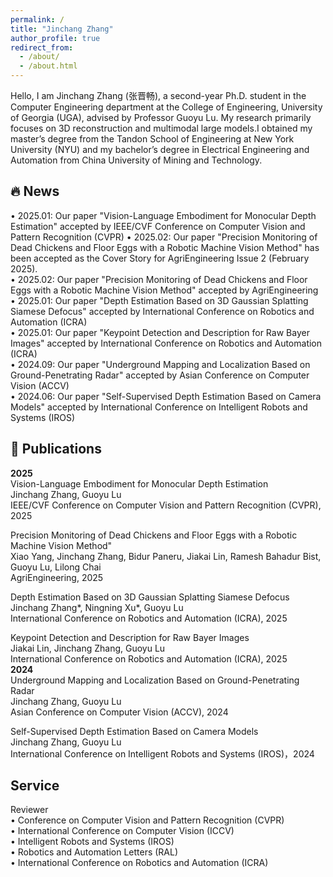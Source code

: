 ```yaml
---
permalink: /
title: "Jinchang Zhang"
author_profile: true
redirect_from: 
  - /about/
  - /about.html
---
```



Hello, I am Jinchang Zhang (张晋畅), a second-year Ph.D. student in the Computer Engineering department at the College of Engineering, University of Georgia (UGA), advised by Professor Guoyu Lu. My research primarily focuses on 3D reconstruction and multimodal large models.I obtained my master’s degree from the Tandon School of Engineering at New York University (NYU) and my bachelor’s degree in Electrical Engineering and Automation from China University of Mining and Technology.


**🔥 News**
------   
• 2025.01: Our paper "Vision-Language Embodiment for Monocular Depth Estimation" accepted by IEEE/CVF Conference on Computer Vision and Pattern Recognition (CVPR)
• 2025.02: Our paper "Precision Monitoring of Dead Chickens and Floor Eggs with a Robotic Machine Vision Method" has been accepted as the Cover Story for AgriEngineering Issue 2 (February 2025).  
• 2025.02: Our paper "Precision Monitoring of Dead Chickens and Floor Eggs with a Robotic Machine Vision Method" accepted by AgriEngineering  
• 2025.01: Our paper "Depth Estimation Based on 3D Gaussian Splatting Siamese Defocus" accepted by International Conference on Robotics and Automation (ICRA)  
• 2025.01: Our paper "Keypoint Detection and Description for Raw Bayer Images" accepted by International Conference on Robotics and Automation (ICRA)  
• 2024.09: Our paper "Underground Mapping and Localization Based on Ground-Penetrating Radar" accepted by Asian Conference on Computer Vision (ACCV)  
• 2024.06: Our paper "Self-Supervised Depth Estimation Based on Camera Models" accepted by International Conference on Intelligent Robots and Systems (IROS)  

**📖 Publications**
------ 
**2025**  
Vision-Language Embodiment for Monocular Depth Estimation  
Jinchang Zhang, Guoyu Lu  
IEEE/CVF Conference on Computer Vision and Pattern Recognition (CVPR), 2025  

Precision Monitoring of Dead Chickens and Floor Eggs with a Robotic Machine Vision Method"  
Xiao Yang, Jinchang Zhang, Bidur Paneru, Jiakai Lin, Ramesh Bahadur Bist, Guoyu Lu, Lilong Chai  
AgriEngineering, 2025  

Depth Estimation Based on 3D Gaussian Splatting Siamese Defocus  
Jinchang Zhang*, Ningning Xu*, Guoyu Lu  
International Conference on Robotics and Automation (ICRA), 2025  

Keypoint Detection and Description for Raw Bayer Images  
Jiakai Lin, Jinchang Zhang, Guoyu Lu  
International Conference on Robotics and Automation (ICRA), 2025  
**2024**  
Underground Mapping and Localization Based on Ground-Penetrating Radar  
Jinchang Zhang, Guoyu Lu  
Asian Conference on Computer Vision (ACCV), 2024   

Self-Supervised Depth Estimation Based on Camera Models   
Jinchang Zhang, Guoyu Lu  
International Conference on Intelligent Robots and Systems (IROS)，2024  

**Service**
------
Reviewer  
• Conference on Computer Vision and Pattern Recognition (CVPR)  
• International Conference on Computer Vision (ICCV)  
• Intelligent Robots and Systems (IROS)  
• Robotics and Automation Letters (RAL)  
• International Conference on Robotics and Automation (ICRA)  


